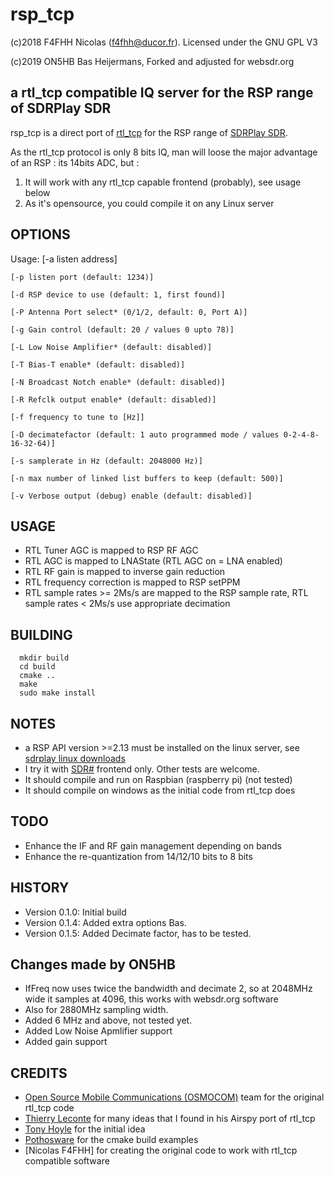 # rsp_tcp

(c)2018 F4FHH Nicolas (f4fhh@ducor.fr). Licensed under the GNU GPL V3

(c)2019 ON5HB Bas Heijermans, Forked and adjusted for websdr.org

## a rtl_tcp compatible IQ server for the RSP range of SDRPlay SDR

rsp_tcp is a direct port of [rtl_tcp](https://github.com/osmocom/rtl-sdr) for the RSP range of [SDRPlay SDR](https://www.sdrplay.com/).

As the rtl_tcp protocol is only 8 bits IQ, man will loose the major advantage of an RSP : its 14bits ADC, but :

1. It will work with any rtl_tcp capable frontend (probably), see usage below
2. As it's opensource, you could compile it on any Linux server

## OPTIONS
Usage:
	[-a listen address]
	
	[-p listen port (default: 1234)] 
	
	[-d RSP device to use (default: 1, first found)] 
	
	[-P Antenna Port select* (0/1/2, default: 0, Port A)] 
	
	[-g Gain control (default: 20 / values 0 upto 78)] 
	
	[-L Low Noise Amplifier* (default: disabled)]
	
	[-T Bias-T enable* (default: disabled)]
	
	[-N Broadcast Notch enable* (default: disabled)]
	
	[-R Refclk output enable* (default: disabled)]
	
	[-f frequency to tune to [Hz]]
	
	[-D decimatefactor (default: 1 auto programmed mode / values 0-2-4-8-16-32-64)]
	
	[-s samplerate in Hz (default: 2048000 Hz)]
	
	[-n max number of linked list buffers to keep (default: 500)]
	
	[-v Verbose output (debug) enable (default: disabled)]

## USAGE
 - RTL Tuner AGC is mapped to RSP RF AGC
 - RTL AGC is mapped to LNAState (RTL AGC on = LNA enabled)
 - RTL RF gain is mapped to inverse gain reduction
 - RTL frequency correction is mapped to RSP setPPM
 - RTL sample rates >= 2Ms/s are mapped to the RSP sample rate, RTL sample rates < 2Ms/s use appropriate decimation

## BUILDING
```
  mkdir build
  cd build
  cmake ..
  make
  sudo make install
```
## NOTES
 - a RSP API version >=2.13 must be installed on the linux server, see [sdrplay linux downloads](https://www.sdrplay.com/downloads/)
 - I try it with [SDR#](https://airspy.com/download/) frontend only. Other tests are welcome.
 - It should compile and run on Raspbian (raspberry pi) (not tested)
 - It should compile on windows as the initial code from rtl_tcp does

## TODO
 - Enhance the IF and RF gain management depending on bands
 - Enhance the re-quantization from 14/12/10 bits to 8 bits

## HISTORY
 - Version 0.1.0: Initial build
 - Version 0.1.4: Added extra options Bas.
 - Version 0.1.5: Added Decimate factor, has to be tested.

## Changes made by ON5HB
 - IfFreq now uses twice the bandwidth and decimate 2, so at 2048MHz wide it samples at 4096, this works with websdr.org software
 - Also for 2880MHz sampling width.
 - Added 6 MHz and above, not tested yet.
 - Added Low Noise Apmlifier support
 - Added gain support

## CREDITS
 - [Open Source Mobile Communications (OSMOCOM)](https://github.com/osmocom/rtl-sdr.git) team for the original rtl_tcp code
 - [Thierry Leconte](https://github.com/TLeconte/airspy_tcp.git) for many ideas that I found in his Airspy port of rtl_tcp
 - [Tony Hoyle](https://github.com/TonyHoyle/sdrplay.git) for the initial idea
 - [Pothosware](https://github.com/pothosware) for the cmake build examples
 - [Nicolas F4FHH] for creating the original code to work with rtl_tcp compatible software
